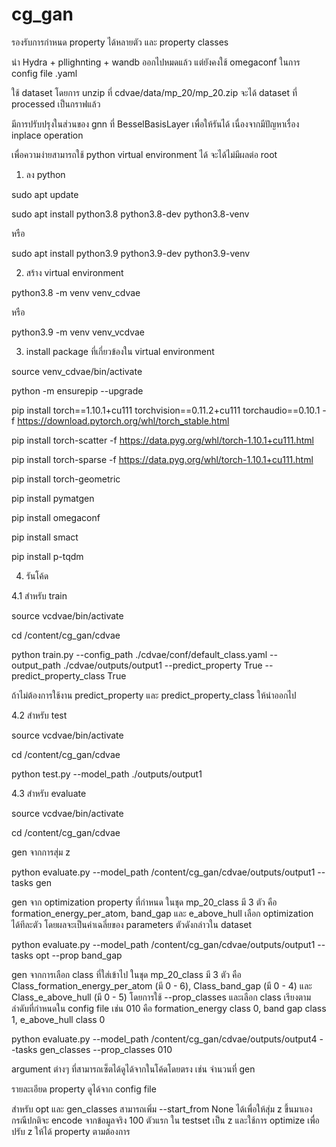 # cg_gan

รองรับการกำหนด property ได้หลายตัว และ property classes

นำ Hydra + pllighnting + wandb ออกไปหมดแล้ว แต่ยังคงใช้ omegaconf ในการ config file .yaml

ใช้ dataset โดยการ unzip ที่ cdvae/data/mp_20/mp_20.zip จะได้ dataset ที่ processed เป็นกราฟแล้ว

มีการปรับปรุงในส่วนของ gnn ที่ BesselBasisLayer เพื่อให้รันได้ เนื่องจากมีปัญหาเรื่อง inplace operation

เพื่อความง่ายสามารถใช้ python virtual environment ได้ จะได้ไม่มีผลต่อ root

1. ลง python

sudo apt update

sudo apt install python3.8 python3.8-dev python3.8-venv

หรือ

sudo apt install python3.9 python3.9-dev python3.9-venv

2. สร้าง virtual environment

python3.8 -m venv venv_cdvae

หรือ

python3.9 -m venv venv_vcdvae


3. install package ที่เกี่ยวข้องใน virtual environment

source venv_cdvae/bin/activate

python -m ensurepip --upgrade

pip install torch==1.10.1+cu111 torchvision==0.11.2+cu111 torchaudio==0.10.1 -f https://download.pytorch.org/whl/torch_stable.html

pip install torch-scatter -f https://data.pyg.org/whl/torch-1.10.1+cu111.html

pip install torch-sparse -f https://data.pyg.org/whl/torch-1.10.1+cu111.html

pip install torch-geometric

pip install pymatgen

pip install omegaconf

pip install smact

pip install p-tqdm

4. รันโค้ด

4.1 สำหรับ train

source vcdvae/bin/activate

cd /content/cg_gan/cdvae

python train.py --config_path ./cdvae/conf/default_class.yaml --output_path ./cdvae/outputs/output1 --predict_property True --predict_property_class True

ถ้าไม่ต้องการใช้งาน predict_property และ predict_property_class ให้นำออกไป


4.2 สำหรับ test

source vcdvae/bin/activate

cd /content/cg_gan/cdvae

python test.py --model_path ./outputs/output1


4.3 สำหรับ evaluate

source vcdvae/bin/activate

cd /content/cg_gan/cdvae


gen จากการสุ่ม z

python evaluate.py --model_path /content/cg_gan/cdvae/outputs/output1 --tasks gen


gen จาก optimization property ที่กำหนด ในชุด mp_20_class มี 3 ตัว คือ formation_energy_per_atom, band_gap  และ e_above_hull
เลือก optimization ได้ทีละตัว โดยผลจะเป็นค่าเฉลี่ยของ parameters ตัวดังกล่าวใน dataset

python evaluate.py --model_path /content/cg_gan/cdvae/outputs/output1 --tasks opt --prop band_gap

gen จากการเลือก class ที่ใส่เข้าไป ในชุด mp_20_class มี 3 ตัว คือ Class_formation_energy_per_atom (มี 0 - 6), Class_band_gap (มี 0 - 4)  และ Class_e_above_hull (มี 0 - 5)
โดยการใช้ --prop_classes และเลือก class เรียงตามลำดับที่กำหนดใน config file เช่น 010 คือ formation_energy class 0, band gap class 1, e_above_hull class 0

python evaluate.py --model_path /content/cg_gan/cdvae/outputs/output4 --tasks gen_classes --prop_classes 010


argument ต่างๆ ที่สามารถเซ็ตได้ดูได้จากในโค้ดโดยตรง เช่น จำนวนที่ gen 

รายละเอียด property ดูได้จาก config file

สำหรับ opt และ gen_classes สามารถเพิ่ม --start_from None ได้เพื่อให้สุ่ม z ขึ้นมาเอง กรณีปกติจะ encode จากข้อมูลจริง 100 ตัวแรก ใน testset เป็น z และใช้การ optimize เพื่อปรับ z ให้ได้ property ตามต้องการ